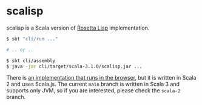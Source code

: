 scalisp
=======

scalisp is a Scala version of [Rosetta Lisp](https://github.com/yubrot/rosetta-lisp) implementation.

```bash
$ sbt "cli/run ..."

# .. or ..

$ sbt cli/assembly
$ java -jar cli/target/scala-3.1.0/scalisp.jar ...
```

There is [an implementation that runs in the browser](https://yubrot.github.io/scalisp/), but it is written in Scala 2 and uses Scala.js. The current `main` branch is written in Scala 3 and supports only JVM, so if you are interested, please check the `scala-2` branch.

